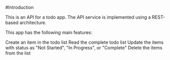 #Introduction

This is an API for a todo app. The API service is implemented using a REST-based architecture.

This app has the following main features:

Create an item in the todo list
Read the complete todo list
Update the items with status as "Not Started", "In Progress", or "Complete"
Delete the items from the list

